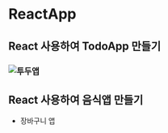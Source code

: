# ReactApp

## React 사용하여 TodoApp 만들기

### ![투두앱](https://user-images.githubusercontent.com/89238394/154409059-4dd5a402-782a-4099-acbd-eb59392b0dab.gif)

## React 사용하여 음식앱 만들기

- 장바구니 앱
